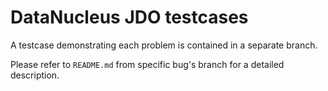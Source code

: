 DataNucleus JDO testcases
=========================

A testcase demonstrating each problem is contained in a separate branch.

Please refer to `README.md` from specific bug's branch for a detailed description.
